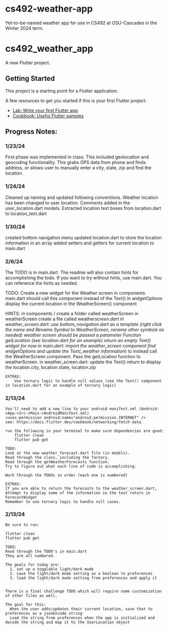 # cs492-weather-app

Yet-to-be-named weather app for use in CS492 at OSU-Cascades in the Winter 2024 term.

# cs492_weather_app

A new Flutter project.

## Getting Started

This project is a starting point for a Flutter application.

A few resources to get you started if this is your first Flutter project:

- [Lab: Write your first Flutter app](https://docs.flutter.dev/get-started/codelab)
- [Cookbook: Useful Flutter samples](https://docs.flutter.dev/cookbook)

## Progress Notes:

### 1/23/24

First phase was implemented in class.
This included geolocation and geocoding functionality.
This grabs GPS data from phone and finds address, or allows user to manually enter a city, state, zip and find the location.

### 1/24/24

Cleaned up naming and updated following conventions.
Weather location has been changed to user location.
Comments added in the user_location.dart models.
Extracted location text boxes from location.dart to location_text.dart

### 1/30/24

created bottom navigation menu
updated location.dart to store the location information in an array
added setters and getters for current location to main.dart

### 2/6/24

The TODO is in main.dart. The readme will also contain hints for accomplishing the todo.
If you want to try without hints, use main.dart. You can reference the hints as needed.

TODO:
Create a new widget for the Weather screen in components.
main.dart should call this component instead of the Text() in widgetOptions
display the current location in the WeatherScreen() component

HINTS:
in components / create a folder called weatherScreen
in weatherScreen create a file called weather*screen.dart
in weather_screen.dart:
use bottom_navigation.dart as a template (right click the name and Rename Symbol to WeatherScreen, rename other symbols as needed)
weather screen should be passed a parameter Function getLocation (see location.dart for an example)
return an empty Text() widget for now
in main.dart:
import the weather_screen component
find widgetOptions and update the Text(\_weather information*) to instead call the WeatherScreen component.
Pass the getLocation function to weatherScreen.
in weather_screen.dart:
update the Text() return to display the location.city, location.state, location.zip

    EXTRAS:
        Use ternary logic to handle null values (see the Text() component in location.dart for an example of ternary logic)

### 2/13/24

    You'll need to add a new line to your android manifest.xml (Android->App->Src->Main->AndroidManifext.xml)
    <uses-permission android:name="android.permission.INTERNET" />
    see: https://docs.flutter.dev/cookbook/networking/fetch-data

    run the following in your terminal to make sure dependencies are good:
        flutter clean
        flutter pub get

    TODO:
    Look at the new weather_forecast.dart file (in models).
    Read through the class, including the factory.
    Read through the getWeatherForecasts function.
    Try to figure out what each line of code is accomplishing.

    Work through the TODOs in order (each one is numbered)

    EXTRAS:
    If you are able to return the forecasts to the weather_screen.dart,
    Attempt to display some of the information in the text return in ForecastWidget
    Remember to use ternary logic to handle null cases.

### 2/13/24

    Be sure to run:

    flutter clean
    flutter pub get

    TODO:
    Read through the TODO's in main.dart
    They are all numbered.

    The goals for today are:
      1. set up a togglable light/dark mode
      2. save the light/dark mode setting as a boolean to preferences
      3. load the light/dark mode setting from preferences and apply it


    There is a final challenge TODO which will require some customization of other files as well.

    The goal for this:
      When the user adds/updates their current location, save that to preferences as a jsonEncode string
      Load the string from preferences when the app is initialized and decode the string and map it to the UserLocation object
